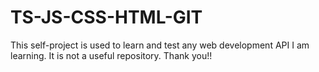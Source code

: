 # TS-JS-CSS-HTML-GIT
This self-project is used to learn and test any web development API I am learning. It is not a useful repository. Thank you!!